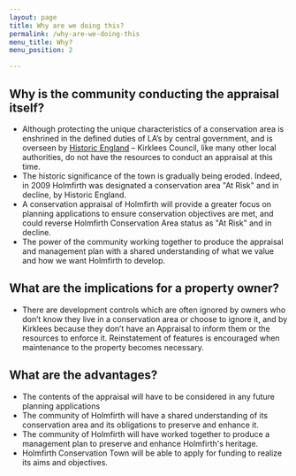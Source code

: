 ```yaml
---
layout: page
title: Why are we doing this?
permalink: /why-are-we-doing-this
menu_title: Why?
menu_position: 2

---
```


## Why is the community conducting the appraisal itself?


* Although protecting the unique characteristics of a conservation area is enshrined in the defined duties of LA’s by central government, and is overseen by [Historic England](https://historicengland.org.uk/advice/planning/conservation-areas/) – Kirklees Council, like many other local authorities, do not have the resources to conduct an appraisal at this time.
* The historic significance of the town is gradually being eroded. Indeed, in 2009 Holmfirth was designated a conservation area "At Risk" and in decline, by Historic England.
* A conservation appraisal of Holmfirth will provide a greater focus on planning applications to ensure conservation objectives are met, and could reverse Holmfirth Conservation Area status as "At Risk" and in decline. 
* The power of the community working together to produce the appraisal and management plan with a shared understanding of what we value and how we want Holmfirth to develop.

## What are the implications for a property owner?

* There are development controls which are often ignored by owners who don’t know they live in a conservation area or choose to ignore it, and by Kirklees because they don’t have an Appraisal to inform them or the resources to enforce it. Reinstatement of features is encouraged when maintenance to the property becomes necessary.


## What are the advantages?

* The contents of the appraisal will have to be considered in any future planning applications
* The community of Holmfirth will have a shared understanding of its conservation area and its obligations to preserve and enhance it.
* The community of Holmfirth will have worked together to produce a management plan to preserve and enhance Holmfirth's heritage.
* Holmfirth Conservation Town will be able to apply for funding to realize its aims and objectives.
